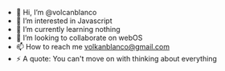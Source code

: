 - 👋 Hi, I’m @volcanblanco
- 👀 I’m interested in Javascript
- 🌱 I’m currently learning nothing
- 💞️ I’m looking to collaborate on webOS
- 📫 How to reach me volkanblanco@gmail.com
- ⚡ A quote: You can't move on with thinking about everything

<!---
volcanblanco/volcanblanco is a ✨ special ✨ repository because its `README.md` (this file) appears on your GitHub profile.
You can click the Preview link to take a look at your changes.
--->
